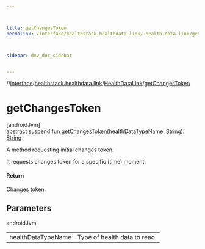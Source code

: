 ```yaml
---



title: getChangesToken
permalink: /interface/healthstack.healthdata.link/-health-data-link/get-changes-token.html



sidebar: dev_doc_sidebar


---
```




//[interface](/hl_interface.html)/[healthstack.healthdata.link](../index.html)/[HealthDataLink](index.html)/[getChangesToken](get-changes-token.html)



# getChangesToken



[androidJvm]\
abstract suspend fun [getChangesToken](get-changes-token.html)(healthDataTypeName: [String](https://kotlinlang.org/api/latest/jvm/stdlib/kotlin/-string/index.html)): [String](https://kotlinlang.org/api/latest/jvm/stdlib/kotlin/-string/index.html)



A method requesting initial changes token.



It requests changes token for a specific (time) moment.



#### Return



Changes token.



## Parameters


androidJvm

| | |
|---|---|
| healthDataTypeName | Type of health data to read. |






